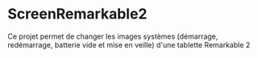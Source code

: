 # ScreenRemarkable2
Ce projet permet de changer les images systèmes (démarrage, redémarrage, batterie vide et mise en veille) d'une tablette Remarkable 2
